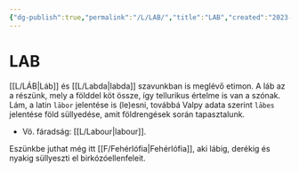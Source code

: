 ```yaml
---
{"dg-publish":true,"permalink":"/L/LAB/","title":"LAB","created":"2023-11-28T09:22","updated":"2025-07-03T01:17"}
---
```



# LAB

[[L/LÁB\|Láb]] és [[L/Labda\|labda]] szavunkban is meglévő etimon. A láb az a részünk, mely a földdel köt össze, így tellurikus értelme is van a szónak. Lám, a latin `lābor` jelentése is (le)esni, továbbá Valpy adata szerint `lābes` jelentése föld süllyedése, amit földrengések során tapasztalunk.  
- Vö. fáradság: [[L/Labour\|labour]].  

Eszünkbe juthat még itt [[F/Fehérlófia\|Fehérlófia]], aki lábig, derékig és nyakig süllyeszti el birkózóellenfeleit.  
